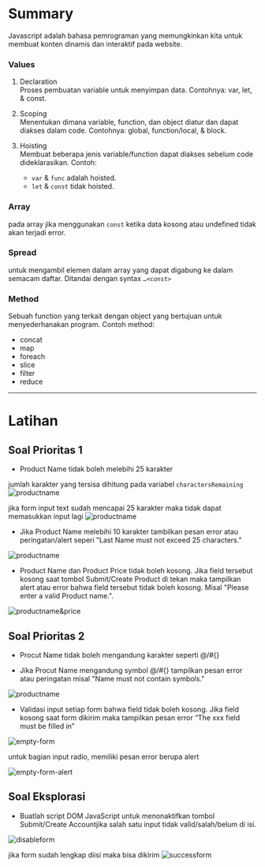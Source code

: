 # Summary

Javascript adalah bahasa pemrograman yang memungkinkan kita untuk membuat konten dinamis dan interaktif pada website.

### Values

1. Declaration <br>
   Proses pembuatan variable untuk menyimpan data. Contohnya: var, let, & const.

2. Scoping <br>
   Menentukan dimana variable, function, dan object diatur dan dapat diakses dalam code. Contohnya: global, function/local, & block.

3. Hoisting <br>
   Membuat beberapa jenis variable/function dapat diakses sebelum code dideklarasikan. Contoh:
   - `var` & `func` adalah hoisted.
   - `let` & `const` tidak hoisted.

### Array

pada array jika menggunakan `const` ketika data kosong atau undefined tidak akan terjadi error.

### Spread

untuk mengambil elemen dalam array yang dapat digabung ke dalam semacam daftar. Ditandai dengan syntax `…<const>`

### Method

Sebuah function yang terkait dengan object yang bertujuan untuk menyederhanakan program. Contoh method:

- concat
- map
- foreach
- slice
- filter
- reduce

---

# Latihan

## Soal Prioritas 1

- Product Name tidak boleh melebihi 25 karakter

jumlah karakter yang tersisa dihitung pada variabel `charactersRemaining`
![productname](./screenshots/productname-01.png)

jika form input text sudah mencapai 25 karakter maka tidak dapat memasukkan input lagi
![productname](./screenshots/productname-02.png)

- Jika Product Name melebihi 10 karakter tambilkan pesan error atau peringatan/alert seperi "Last Name must not exceed 25 characters."

![productname](./screenshots/productname-03.png)

- Product Name dan Product Price tidak boleh kosong. Jika field tersebut kosong saat tombol Submit/Create Product di tekan maka tampilkan alert atau error bahwa field tersebut tidak boleh kosong. Misal "Please enter a valid Product name.".

![productname&price](./screenshots/product-name-price.jpeg)

## Soal Prioritas 2

- Procut Name tidak boleh mengandung karakter seperti @/#{}

- Jika Procut Name mengandung symbol @/#{} tampilkan pesan error atau peringatan misal "Name must not contain symbols."

![productname](./screenshots/productname-04.png)

- Validasi input setiap form bahwa field tidak boleh kosong. Jika field kosong saat form dikirim maka tampilkan pesan error “The xxx field must be filled in”

![empty-form](./screenshots/empty-form.png)

untuk bagian input radio, memiliki pesan error berupa alert

![empty-form-alert](./screenshots/empty-form-alert.png)

## Soal Eksplorasi

- Buatlah script DOM JavaScript untuk menonaktifkan tombol Submit/Create Accountjika salah satu input tidak valid/salah/belum di isi.

![disableform](./screenshots/disabled-form.png)

jika form sudah lengkap diisi maka bisa dikirim
![successform](./screenshots/success-form.png)
